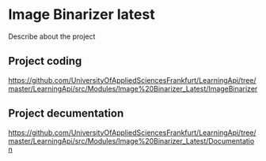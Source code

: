 # Image Binarizer latest
Describe about the project 

## Project coding 
https://github.com/UniversityOfAppliedSciencesFrankfurt/LearningApi/tree/master/LearningApi/src/Modules/Image%20Binarizer_Latest/ImageBinarizer

## Project decumentation
https://github.com/UniversityOfAppliedSciencesFrankfurt/LearningApi/tree/master/LearningApi/src/Modules/Image%20Binarizer_Latest/Documentation
